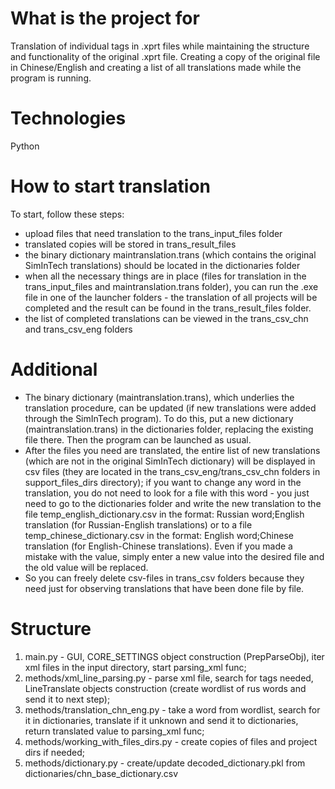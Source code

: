# What is the project for #
Translation of individual tags in .xprt files while maintaining the structure and functionality of the original .xprt file. Creating a copy of the original file in Chinese/English and creating a list of all translations made while the program is running.

# Technologies #
Python

# How to start translation #
To start, follow these steps:
+ upload files that need translation to the trans_input_files folder
+ translated copies will be stored in trans_result_files
+ the binary dictionary maintranslation.trans (which contains the original SimInTech translations) should be located in the dictionaries folder
+ when all the necessary things are in place (files for translation in the trans_input_files and maintranslation.trans folder), you can run the .exe file in one of the launcher folders - the translation of all projects will be completed and the result can be found in the trans_result_files folder.
+ the list of completed translations can be viewed in the trans_csv_chn and trans_csv_eng folders

# Additional #
+ The binary dictionary (maintranslation.trans), which underlies the translation procedure, can be updated (if new translations were added through the SimInTech program). To do this, put a new dictionary (maintranslation.trans) in the dictionaries folder, replacing the existing file there. Then the program can be launched as usual.
+ After the files you need are translated, the entire list of new translations (which are not in the original SimInTech dictionary) will be displayed in csv files (they are located in the trans_csv_eng/trans_csv_chn folders in support_files_dirs directory); if you want to change any word in the translation, you do not need to look for a file with this word - you just need to go to the dictionaries folder and write the new translation to the file temp_english_dictionary.csv in the format: Russian word;English translation (for Russian-English translations) or to a file temp_chinese_dictionary.csv in the format: English word;Chinese translation (for English-Chinese translations). Even if you made a mistake with the value, simply enter a new value into the desired file and the old value will be replaced.
+ So you can freely delete csv-files in trans_csv folders because they need just for observing translations that have been done file by file.

# Structure #
1) main.py - GUI, CORE_SETTINGS object construction (PrepParseObj), iter xml files in the input directory, start parsing_xml func;
2) methods/xml_line_parsing.py - parse xml file, search for tags needed, LineTranslate objects construction (create wordlist of rus words and send it to next step);
3) methods/translation_chn_eng.py - take a word from wordlist, search for it in dictionaries, translate if it unknown and send it to dictionaries, return translated value to parsing_xml func;
4) methods/working_with_files_dirs.py - create copies of files and project dirs if needed;
5) methods/dictionary.py - create/update decoded_dictionary.pkl from dictionaries/chn_base_dictionary.csv